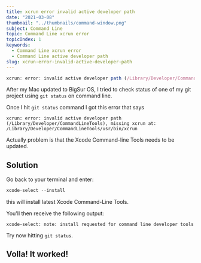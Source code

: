 ```yaml
---
title: xcrun error invalid active developer path
date: "2021-03-08"
thumbnail: "../thumbnails/command-window.png"
subject: Command Line
topic: Command Line xcrun error
topicIndex: 1
keywords:
  - Command Line xcrun error
  - Command Line active developer path  
slug: xcrun-error-invalid-active-developer-path
---
```


```js
xcrun: error: invalid active developer path (/Library/Developer/CommandLineTools), missing xcrun at: /Library/Developer/CommandLineTools/usr/bin/xcrun
```

After my Mac updated to BigSur OS, I tried to check status of one of my git project using `git status` on command line. 

Once I hit `git status` command I got this error that says

`xcrun: error: invalid active developer path (/Library/Developer/CommandLineTools), missing xcrun at: /Library/Developer/CommandLineTools/usr/bin/xcrun`


Actually problem is that the Xcode Command-line Tools needs to be updated.

## Solution

Go back to your terminal and enter:
```js
xcode-select --install
```
this will install latest Xcode Command-Line Tools.

You'll then receive the following output:

`xcode-select: note: install requested for command line developer tools`

Try now hitting `git status`. 
## Volla! It worked!
